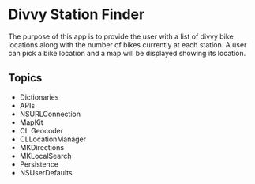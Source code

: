 # Divvy Station Finder
The purpose of this app is to provide the user with a list of divvy bike locations along with the number of bikes currently at each station. A
user can pick a bike
location and a map will be displayed showing its location.

## Topics
* Dictionaries
* APIs
* NSURLConnection
* MapKit
* CL Geocoder
* CLLocationManager
* MKDirections
* MKLocalSearch
* Persistence
* NSUserDefaults